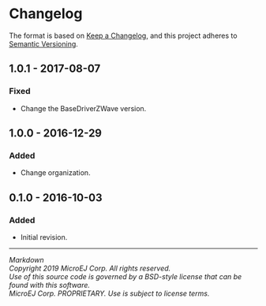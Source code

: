 # Changelog

The format is based on [Keep a Changelog](https://keepachangelog.com/en/1.0.0/),
and this project adheres to [Semantic Versioning](https://semver.org/spec/v2.0.0.html).

## 1.0.1 - 2017-08-07

### Fixed

  - Change the BaseDriverZWave version.
  
## 1.0.0 - 2016-12-29

### Added

  - Change organization.
  
## 0.1.0 - 2016-10-03

### Added

  - Initial revision.

---  
_Markdown_   
_Copyright 2019 MicroEJ Corp. All rights reserved._   
_Use of this source code is governed by a BSD-style license that can be found with this software._   
_MicroEJ Corp. PROPRIETARY. Use is subject to license terms._  
